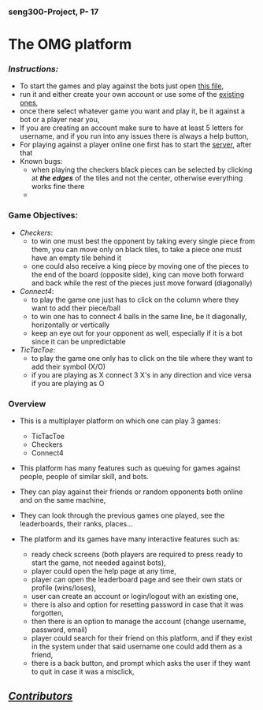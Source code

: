 ### seng300-Project, P- 17 

# The OMG platform

### *Instructions:*
- To start the games and play against the bots just open [this file](src/main/java/org/seng/gui/HelloApplication.java),
- run it and either create your own account or use some of the [existing ones](./output.txt),
- once there select whatever game you want and play it, be it against a bot or a player near you, 
- If you are creating an account make sure to have at least 5 letters for username, and if you run into any issues there is always a help button,
- For playing against a player online one first has to start the [server](src/main/java/org/seng/networking/SocketMatchServer), after that
- Known bugs:
  - when playing the checkers black pieces can be selected by clicking at ***the edges*** of the tiles and not the center, otherwise everything works fine there
  - 
### Game Objectives:
  - *Checkers*:
    - to win one must best the opponent by taking every single piece from them, you can move only on black tiles, to take a piece one must have an empty tile behind it
    - one could also receive a king piece by moving one of the pieces to the end of the board (opposite side), king can move both forward and back while the rest of the pieces just move forward (diagonally)
  - *Connect4*:
    - to play the game one just has to click on the column where they want to add their piece/ball
    - to win one has to connect 4 balls in the same line, be it diagonally, horizontally or vertically 
    - keep an eye out for your opponent as well, especially if it is a bot since it can be unpredictable
  - *TicTacToe*:
    - to play the game one only has to click on the tile where they want to add their symbol (X/O)
    - if you are playing as X connect 3 X's in any direction and vice versa if you are playing as O 
### Overview

- This is a multiplayer platform on which one can play 3 games:
  - TicTacToe
  - Checkers
  - Connect4

- This platform has many features such as queuing for games against people, people of similar skill, and bots.
- They can play against their friends or random opponents both online and on the same machine,
- They can look through the previous games one played, see the leaderboards, their ranks, places... 

- The platform and its games have many interactive features such as:
  - ready check screens (both players are required to press ready to start the game, not needed against bots),
  - player could open the help page at any time,
  -  player can open the leaderboard page and see their own stats or profile (wins/loses),
  -  user can create an account or login/logout with an existing one,
  -  there is also and option for resetting password in case that it was forgotten,
  -  then there is an option to manage the account (change username, password, email)
  -  player could search for their friend on this platform, and if they exist in the system under that said username one could add them as a friend,
  -  there is a back button, and prompt which asks the user if they want to quit in case it was a misclick,




## [***Contributors***](./team.md)
